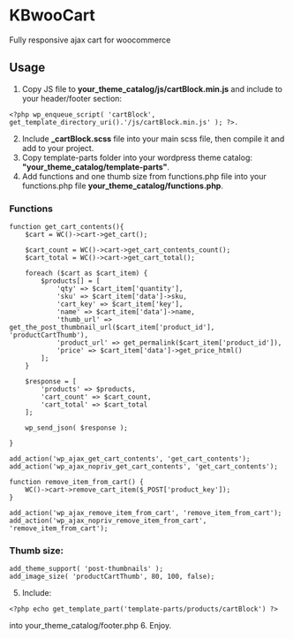 # KBwooCart
Fully responsive ajax cart for woocommerce

## Usage

1. Copy JS file to **your_theme_catalog/js/cartBlock.min.js** and include to your header/footer section:
```
<?php wp_enqueue_script( 'cartBlock', get_template_directory_uri().'/js/cartBlock.min.js' ); ?>.
```
2. Include **_cartBlock.scss** file into your main scss file, then compile it and add to your project.
3. Copy template-parts folder into your wordpress theme catalog: **"your_theme_catalog/template-parts"**.
4. Add functions and one thumb size from functions.php file into your functions.php file **your_theme_catalog/functions.php**.
### Functions
```
function get_cart_contents(){
	$cart = WC()->cart->get_cart();

	$cart_count = WC()->cart->get_cart_contents_count();
	$cart_total = WC()->cart->get_cart_total();

	foreach ($cart as $cart_item) {
		$products[] = [
			'qty' => $cart_item['quantity'],
			'sku' => $cart_item['data']->sku,
			'cart_key' => $cart_item['key'],
			'name' => $cart_item['data']->name,
			'thumb_url' => get_the_post_thumbnail_url($cart_item['product_id'], 'productCartThumb'),
			'product_url' => get_permalink($cart_item['product_id']),
			'price' => $cart_item['data']->get_price_html()
		];
	}

	$response = [
		'products' => $products,
		'cart_count' => $cart_count,
		'cart_total' => $cart_total
	];

	wp_send_json( $response );

}

add_action('wp_ajax_get_cart_contents', 'get_cart_contents');
add_action('wp_ajax_nopriv_get_cart_contents', 'get_cart_contents');

function remove_item_from_cart() {
	WC()->cart->remove_cart_item($_POST['product_key']);
}

add_action('wp_ajax_remove_item_from_cart', 'remove_item_from_cart');
add_action('wp_ajax_nopriv_remove_item_from_cart', 'remove_item_from_cart');
```
### Thumb size:
```
add_theme_support( 'post-thumbnails' );
add_image_size( 'productCartThumb', 80, 100, false);
```
5. Include:
```
<?php echo get_template_part('template-parts/products/cartBlock') ?>
```
into your_theme_catalog/footer.php
6. Enjoy.
